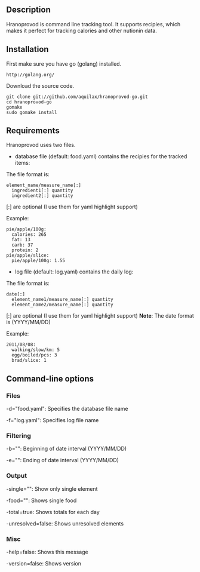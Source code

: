 ## Description

Hranoprovod is command line tracking tool. It supports recipies, which makes it 
perfect for tracking calories and other nutionin data.

## Installation

First make sure you have go (golang) installed.

    http://golang.org/

Download the source code.
  
    git clone git://github.com/aquilax/hranoprovod-go.git
    cd hranoprovod-go
    gomake
    sudo gomake install

## Requirements

Hranoprovod uses two files.

* database file (default: food.yaml) contains the recipies for the tracked items:

The file format is:

    element_name/measure_name[:]
      ingredient1[:] quantity
      ingredient2[:] quantity

[:] are optional (I use them for yaml highlight support)

Example:

    pie/apple/100g:
      calories: 265
      fat: 13
      carb: 37
      protein: 2
    pie/apple/slice:
      pie/apple/100g: 1.55

* log file (default: log.yaml) contains the daily log:

The file format is:

    date[:]
      element_name1/measure_name[:] quantity
      element_name2/measure_name[:] quantity

[:] are optional (I use them for yaml highlight support)
**Note**: The date format is (YYYY/MM/DD)

Example:

    2011/08/08:
      walking/slow/km: 5
      egg/boiled/pcs: 3
      brad/slice: 1

## Command-line options

### Files

  -d="food.yaml": Specifies the database file name

  -f="log.yaml": Specifies log file name

### Filtering

  -b="": Beginning of date interval (YYYY/MM/DD)

  -e="": Ending of date interval (YYYY/MM/DD)

### Output

  -single="": Show only single element
  
  -food="": Shows single food

  -total=true: Shows totals for each day

  -unresolved=false: Shows unresolved elements

### Misc

  -help=false: Shows this message

  -version=false: Shows version
